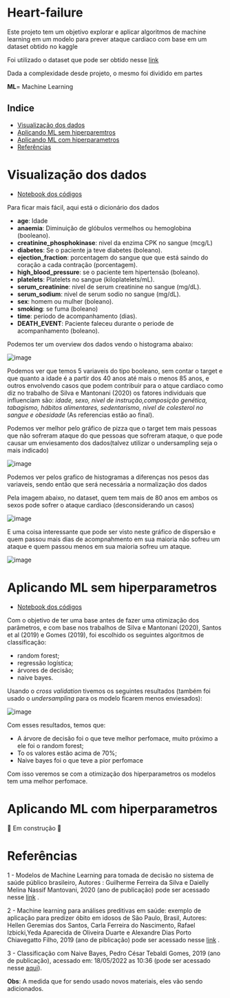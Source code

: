 # Heart-failure
Este projeto tem um objetivo explorar e aplicar algoritmos de machine learning em um modelo para prever ataque cardiaco com base em um dataset obtido no kaggle

Foi utilizado o dataset que pode ser obtido nesse [link](https://www.kaggle.com/datasets/andrewmvd/heart-failure-clinical-data)

Dada a complexidade desde projeto, o mesmo foi dividido em partes

**ML**= Machine Learning

## Indice
* [Visualização dos dados](#visualização-dos-dados)
* [Aplicando ML sem hiperparemtros](#aplicando-ml-sem-hiperparametros) 
* [Aplicando ML com hiperparametros](#aplicando-ml-com-hiperparametros)
* [Referências](#referências)

# Visualização dos dados
- [Notebook dos códigos](https://github.com/gustavoramos82/Heart-failure/blob/main/heart_visualiza%C3%A7%C3%A3o.ipynb)

Para ficar mais fácil, aqui está o dicionário dos dados
- **age**: Idade
- **anaemia**: Diminuição de glóbulos vermelhos ou hemoglobina (booleano).
- **creatinine_phosphokinase**: nivel da enzima CPK no sangue (mcg/L)
- **diabetes**: Se o paciente ja teve diabetes (boleano).
- **ejection_fraction**: porcentagem do sangue que que está saindo do coração a cada contração (porcentagem).
- **high_blood_pressure**: se o paciente tem hipertensão (boleano).
- **platelets**: Platelets no sangue (kiloplatelets/mL).
- **serum_creatinine**: nivel de serum creatinine no sangue (mg/dL).
- **serum_sodium**: nivel de serum sodio no sangue (mg/dL).
- **sex**: homem ou mulher (boleano).
- **smoking**: se fuma (boleano)
- **time**: periodo de acompanhamento (dias).
- **DEATH_EVENT**: Paciente faleceu durante o periode de acompanhamento (boleano).

Podemos ter um overview dos dados vendo o histograma abaixo:

![image](https://user-images.githubusercontent.com/39843884/168858111-5d445d9f-174d-477c-bf67-59ef679c42d6.png)


  Podemos ver que temos 5 variaveis do tipo booleano, sem contar o target e que quanto a idade é a partir dos 40 anos até mais o menos 85 anos, e outros envolvendo casos que podem contribuir para o atque cardiaco como diz no trabalho de  Silva e Mantonani (2020) os fatores individuais que influenciam são: *idade, sexo, nível de instrução,composição genética, tabagismo, hábitos alimentares, sedentarismo, nivel de colesterol no sangue e obesidade* (As referencias estão ao final).
  
Podemos ver melhor pelo gráfico de pizza que o target tem mais pessoas que não sofreram ataque do que pessoas que sofreram ataque, o que pode causar um enviesamento dos dados(talvez utilizar o undersampling seja o mais indicado)

![image](https://user-images.githubusercontent.com/39843884/168860146-823da4be-3e24-48a1-a4b9-9ec8b1404aa4.png)

Podemos ver pelos grafico de histogramas a diferenças nos pesos das variaveis, sendo então que será necessária a normalização dos dados

Pela imagem abaixo, no dataset, quem tem mais de 80 anos em ambos os sexos pode sofrer o ataque cardiaco (desconsiderando un casos)

![image](https://user-images.githubusercontent.com/39843884/168916008-cce81f55-1f79-4ea9-b702-648e9c8ed598.png)

E uma coisa interessante que pode ser visto neste gráfico de dispersão e quem passou mais dias de acompnahmento em sua maioria não sofreu um ataque e quem passou menos em sua maioria sofreu um ataque.

![image](https://user-images.githubusercontent.com/39843884/168917103-2be0b385-6a8d-499f-adef-ec0f465347d6.png)

# Aplicando ML sem hiperparametros

- [Notebook dos códigos](https://github.com/gustavoramos82/Heart-failure/blob/main/heart_sem_oti.ipynb)

Com o objetivo de ter uma base antes de fazer uma otimização dos parâmetros, e com base nos trabalhos de Silva e Mantonani (2020), Santos et al (2019) e Gomes (2019), foi escolhido os seguintes algoritmos de classificação:
- random forest;
- regressão logística;
- árvores de decisão;
- naive bayes.

Usando o *cross validation* tivemos os seguintes resultados (também foi usado o *undersampling* para os modelo ficarem menos enviesados): 

![image](https://user-images.githubusercontent.com/39843884/169055606-55600dcd-ac97-47f7-aba2-b57358001b24.png)

Com esses resultados, temos que:

- A árvore de decisão foi o que teve melhor perfomace, muito próximo a ele foi o random forest;
- To os valores estão acima de 70%;
- Naive bayes foi o que teve a pior perfomace

Com isso veremos se com a otimização dos hiperparametros os modelos tem uma melhor perfomace.

# Aplicando ML com hiperparametros

:construction: Em construção :construction:

# Referências

1 - Modelos de Machine Learning para tomada de decisão no sistema de saúde público brasileiro, Autores : Guilherme Ferreira da Silva e Daielly Melina Nassif Mantovani, 2020 (ano de publicação) pode ser acessado nesse [link](https://login.semead.com.br/23semead/anais/arquivos/1117.pdf?) .

2 - Machine learning para análises preditivas em saúde: exemplo de aplicação para predizer óbito em idosos de São Paulo, Brasil, Autores: Hellen Geremias dos Santos, Carla Ferreira do Nascimento, Rafael Izbicki,Yeda Aparecida de Oliveira Duarte e Alexandre Dias Porto Chiavegatto Filho, 2019 (ano de piblicação) pode ser acessado nesse [link](https://www.scielo.br/j/csp/a/jyhKL6G4dZhcbchMD6bcS8s/?format=pdf&lang=pt) .

3 - Classificação com Naive Bayes,  Pedro César Tebaldi Gomes, 2019 (ano de publicação), acessado em: 18/05/2022 as 10:36 (pode ser acessado nesse [aqui](https://www.datageeks.com.br/naive-bayes/)).

**Obs**: A medida que for sendo usado novos materiais, eles vão sendo adicionados.
